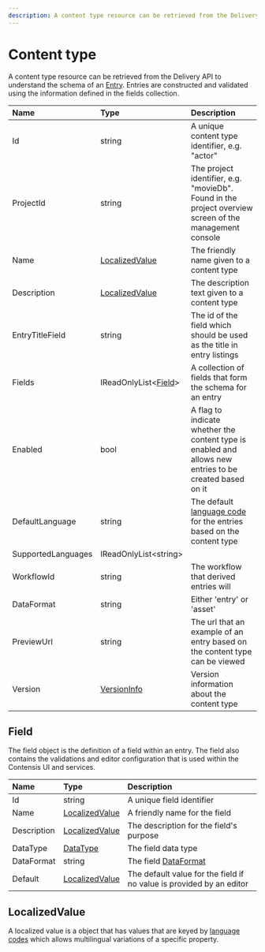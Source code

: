 ```yaml
---
description: A content type resource can be retrieved from the Delivery API to understand the schema of an Entry.
---
```

# Content type

A content type resource can be retrieved from the Delivery API to understand the schema of an [Entry](entry.md). Entries are constructed and validated using the information defined in the fields collection.

| Name | Type | Description |
| :--- | :--- | :---------- |
| Id | string | A unique content type identifier, e.g. "actor" |
| ProjectId | string | The project identifier, e.g. "movieDb". Found in the project overview screen of the management console |
| Name | [LocalizedValue](#localizedvalue)  | The friendly name given to a content type |
| Description | [LocalizedValue](#localizedvalue) | The description text given to a content type |
| EntryTitleField | string  | The id of the field which should be used as the title in entry listings |
| Fields | IReadOnlyList<[Field](#field)> | A collection of fields that form the schema for an entry |
| Enabled | bool | A flag to indicate whether the content type is enabled and allows new entries to be created based on it |
| DefaultLanguage | string | The default [language code](/key-concepts/localization.md) for the entries based on the content type |
| SupportedLanguages | IReadOnlyList&lt;string&gt; |  |
| WorkflowId | string | The workflow that derived entries will  |
| DataFormat | string | Either 'entry' or 'asset' |
| PreviewUrl | string | The url that an example of an entry based on the content type can be viewed |
| Version | [VersionInfo](/model/versioninfo.md) | Version information about the content type |

## Field

The field object is the definition of a field within an entry. The field also contains the validations and editor configuration that is used within the Contensis UI and services.

| Name | Type | Description |
| :--- | :--- | :---------- |
| Id | string | A unique field identifier |
| Name | [LocalizedValue](#localizedvalue) | A friendly name for the field |
| Description | [LocalizedValue](#localizedvalue) | The description for the field's purpose |
| DataType | [DataType](/key-concepts/data-types.md) | The field data type |
| DataFormat | string | The field [DataFormat](/key-concepts/data-format.md) |
| Default | [LocalizedValue](#localizedvalue) | The default value for the field if no value is provided by an editor |

<!--- | Validations | `object` | The validations that will be performed on the field when the entry is either created or updated |
| Editor | Editor | Configuration for the Contensis entry editor | --->

## LocalizedValue

A localized value is a object that has values that are keyed by [language codes](/key-concepts/localization.md) which allows multilingual variations of a specific property.
